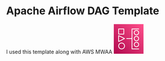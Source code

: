 # Apache Airflow DAG Template
I used this template along with AWS MWAA <img src="https://github.com/sashee/aws-svg-icons/blob/main/docs/Architecture-Service-Icons_07302021/Arch_App-Integration/Arch_32/Arch_Amazon-Managed-Workflows-for-Apache-Airflow_32.svg">

